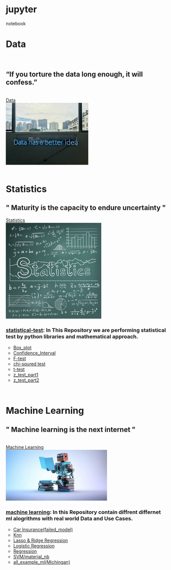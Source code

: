  
# jupyter
 notebook
<br/>
<div class="data">
 <h1> Data</h1>
 <br>
 <h2> “If you torture the data long enough, it will confess.” </h2>
<br>
 <a href="https://github.com/nikshingadiya/jupyter/tree/master/data"> Data
 <br>
 <img src="Image\data.jpg" >
 </a>
 </div>
 
 <br>
 
 <div class="Statistics">
 <h1> Statistics </h1>
 <h2>" Maturity is the capacity to
 endure uncertainty "</h2> 

 <a href="https://github.com/nikshingadiya/jupyter/tree/master/Statistics">Statistics 
 <br/>
 <img src="Image\statistics-review.jpg" width="300" height="300" >
 </a>
 <br/>
<h3><a href="https://github.com/nikshingadiya/jupyter/tree/master/Statistics">statistical-test</a>: In This Repository we are performing statistical test by <b>python libraries</b> and <b>mathematical approach.</b> </h3>
 <ul style="list-style-type:circle;">
  <li><a href="https://github.com/nikshingadiya/jupyter/blob/master/Statistics/Box_plot.ipynb">Box_plot</a></li> 
    <li><a href="https://github.com/nikshingadiya/jupyter/blob/master/Statistics/Confidence_Interval.ipynb">Confidence_Interval</a></li>
     <li><a href="https://github.com/nikshingadiya/jupyter/blob/master/Statistics/F-test.ipynb">F-test</a></li>
      <li><a href="https://github.com/nikshingadiya/jupyter/blob/master/Statistics/chi-squred%20test.ipynb">chi-squred test</a></li>
       <li><a href="https://github.com/nikshingadiya/jupyter/blob/master/Statistics/t-test_practice.ipynb">t-test</a></li>
       <li><a href="https://github.com/nikshingadiya/jupyter/blob/master/Statistics/z_test_part1%20.ipynb">z_test_part1</a></li>
       <li><a href="https://github.com/nikshingadiya/jupyter/blob/master/Statistics/z_test_part2.ipynb">z_test_part2</a></li>
       
</ul>
 </div>
 
 
 <br/>
<div>
 <h1> Machine Learning </h1>
 <h2>" Machine learning is the next internet "</h2> 

<br>
 <a href="https://github.com/nikshingadiya/jupyter/tree/master/Machine%20Learning"> Machine Learning
 <br>
 <img src="Image\ml.jpg" >
 </a>
<h3><a href="https://github.com/nikshingadiya/jupyter/tree/master/Machine%20Learning">machine learning</a>: In this Repository contain diffrent differnet ml alogrithms  with real world  <b>Data</b> and <b>Use Cases.</b> </h3>
<ul style="list-style-type:circle;">
  <li><a href="https://github.com/nikshingadiya/jupyter/tree/master/Machine%20Learning/Car%20Insurance(failed_model)">Car Insurance(failed_model)</a></li> 
    <li><a href="https://github.com/nikshingadiya/jupyter/tree/master/Machine%20Learning/Knn">Knn</a></li>
     <li><a href="https://github.com/nikshingadiya/jupyter/tree/master/Machine%20Learning/Lasso%20%26%20Ridge%20Regression">Lasso & Ridge Regression</a></li>
      <li><a href="https://github.com/nikshingadiya/jupyter/tree/master/Machine%20Learning/Logistic%20Regression">Logistic Regression</a></li>
       <li><a href="https://github.com/nikshingadiya/jupyter/tree/master/Machine%20Learning/Regression">Regression</a></li>
       <li><a href="https://github.com/nikshingadiya/jupyter/tree/master/Machine%20Learning/SVM/material_nb">SVM/material_nb</a></li>
       <li><a href="https://github.com/nikshingadiya/jupyter/tree/master/Machine%20Learning/all_example_ml(Michingan)">all_example_ml(Michingan)</a></li>
       
</ul>
 </div>
